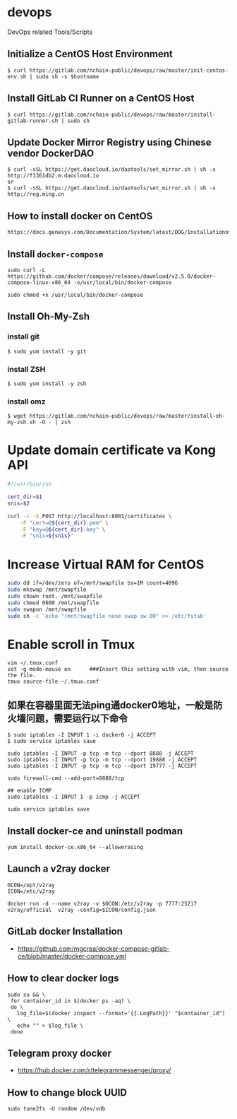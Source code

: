 # devops

DevOps related Tools/Scripts


## Initialize a CentOS Host Environment
```
$ curl https://gitlab.com/nchain-public/devops/raw/master/init-centos-env.sh | sudo sh -s $hostname
```

## Install GitLab CI Runner on a CentOS Host
```
$ curl https://gitlab.com/nchain-public/devops/raw/master/install-gitlab-runner.sh | sudo sh
```

## Update Docker Mirror Registry using Chinese vendor DockerDAO
```
$ curl -sSL https://get.daocloud.io/daotools/set_mirror.sh | sh -s http://f1361db2.m.daocloud.io
or
$ curl -sSL https://get.daocloud.io/daotools/set_mirror.sh | sh -s http://reg.ming.cn
```

## How to install docker on CentOS
```
https://docs.genesys.com/Documentation/System/latest/DDG/InstallationofDockerEngineCommunityEditiononCentOS7
```

## Install `docker-compose`
```
sudo curl -L https://github.com/docker/compose/releases/download/v2.5.0/docker-compose-linux-x86_64 -o/usr/local/bin/docker-compose

sudo chmod +x /usr/local/bin/docker-compose

```

## Install Oh-My-Zsh
### install git
```$ sudo yum install -y git ```

### install ZSH
```$ sudo yum install -y zsh ```

### install omz
```$ wget https://gitlab.com/nchain-public/devops/raw/master/install-oh-my-zsh.sh -O - | zsh```

# Update domain certificate va Kong API

```zsh
#!/usr/bin/zsh

cert_dir=$1
snis=$2

curl -i -X POST http://localhost:8001/certificates \
    -F "cert=@${cert_dir}.pem" \
    -F "key=@${cert_dir}.key" \
    -F "snis=${snis}"

```

# Increase Virtual RAM for CentOS

``` bash
sudo dd if=/dev/zero of=/mnt/swapfile bs=1M count=4096
sudo mkswap /mnt/swapfile
sudo chown root. /mnt/swapfile
sudo chmod 0600 /mnt/swapfile
sudo swapon /mnt/swapfile
sudo sh -c 'echo "/mnt/swapfile none swap sw 00" >> /etc/fstab'
```

# Enable scroll in Tmux
```
vim ~/.tmux.conf
set -g mode-mouse on      ###Insert this setting with vim, then source the file.
tmux source-file ~/.tmux.conf
```

## 如果在容器里面无法ping通docker0地址，一般是防火墙问题，需要运行以下命令
```
$ sudo iptables -I INPUT 1 -i docker0 -j ACCEPT
$ sudo service iptables save
```

```
sudo iptables -I INPUT -p tcp -m tcp --dport 8888 -j ACCEPT
sudo iptables -I INPUT -p tcp -m tcp --dport 19888 -j ACCEPT
sudo iptables -I INPUT -p tcp -m tcp --dport 19777 -j ACCEPT

sudo firewall-cmd --add-port=8888/tcp

## enable ICMP
sudo iptables -I INPUT 1 -p icmp -j ACCEPT

sudo service iptables save
```


## Install docker-ce and uninstall podman
```
yum install docker-ce.x86_64 --allowerasing
```

## Launch a v2ray docker
```
OCON=/opt/v2ray
ICON=/etc/v2ray

docker run -d --name v2ray -v $OCON:/etc/v2ray -p 7777:25217 v2ray/official  v2ray -config=$ICON/config.json
```

## GitLab docker Installation

* https://github.com/mgcrea/docker-compose-gitlab-ce/blob/master/docker-compose.yml

## How to clear docker logs
```
sudo su && \
 for container_id in $(docker ps -aq) \
 do \
   log_file=$(docker inspect --format='{{.LogPath}}' "$container_id") \
   echo "" > $log_file \
 done
```

## Telegram proxy docker

* https://hub.docker.com/r/telegrammessenger/proxy/

## How to change block UUID
```
sudo tune2fs -U random /dev/vdb 
```
